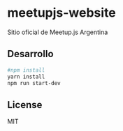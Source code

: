 # meetupjs-website

Sitio oficial de Meetup.js Argentina

## Desarrollo

```bash
#npm install
yarn install
npm run start-dev
```

## License

MIT